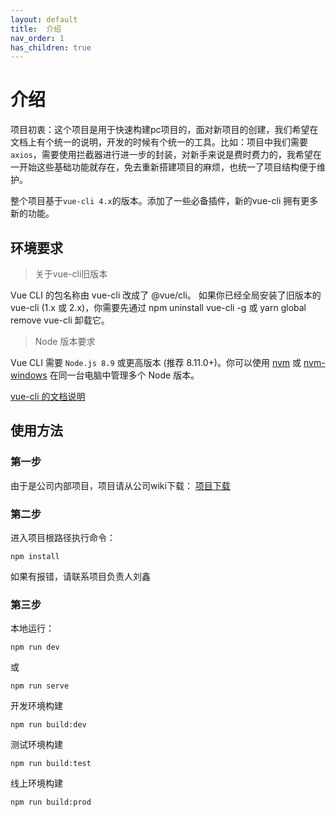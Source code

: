 ```yaml
---
layout: default
title:  介绍
nav_order: 1
has_children: true
---
```


# 介绍

项目初衷：这个项目是用于快速构建pc项目的，面对新项目的创建，我们希望在文档上有个统一的说明，开发的时候有个统一的工具。比如：项目中我们需要`axios`，需要使用拦截器进行进一步的封装，对新手来说是费时费力的，我希望在一开始这些基础功能就存在，免去重新搭建项目的麻烦，也统一了项目结构便于维护。

整个项目基于`vue-cli 4.x`的版本。添加了一些必备插件，新的vue-cli 拥有更多新的功能。

## 环境要求

>关于vue-cli旧版本

Vue CLI 的包名称由 vue-cli 改成了 @vue/cli。 如果你已经全局安装了旧版本的 vue-cli (1.x 或 2.x)，你需要先通过 npm uninstall vue-cli -g 或 yarn global remove vue-cli 卸载它。

> Node 版本要求

Vue CLI 需要 `Node.js 8.9` 或更高版本 (推荐 8.11.0+)。你可以使用 [nvm](https://github.com/nvm-sh/nvm) 或 [nvm-windows](https://github.com/coreybutler/nvm-windows) 在同一台电脑中管理多个 Node 版本。

[vue-cli 的文档说明](https://cli.vuejs.org/zh/guide/prototyping.html)

## 使用方法

### 第一步
由于是公司内部项目，项目请从公司wiki下载：
[项目下载](https://wiki.miaomore.cn/pages/viewpage.action?pageId=42054476)

### 第二步

进入项目根路径执行命令：

```
npm install
```

如果有报错，请联系项目负责人刘鑫

### 第三步

本地运行：

```
npm run dev
```

或

```
npm run serve
```

开发环境构建

```
npm run build:dev
```

测试环境构建

```
npm run build:test
```
线上环境构建

```
npm run build:prod
```